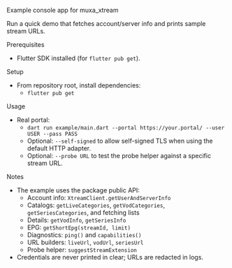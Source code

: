 Example console app for muxa_xtream

Run a quick demo that fetches account/server info and prints sample stream URLs.

Prerequisites
- Flutter SDK installed (for `flutter pub get`).

Setup
- From repository root, install dependencies:
  - `flutter pub get`

Usage
- Real portal:
  - `dart run example/main.dart --portal https://your.portal/ --user USER --pass PASS`
  - Optional: `--self-signed` to allow self-signed TLS when using the default HTTP adapter.
  - Optional: `--probe URL` to test the probe helper against a specific stream URL.

Notes
- The example uses the package public API:
  - Account info: `XtreamClient.getUserAndServerInfo`
  - Catalogs: `getLiveCategories`, `getVodCategories`, `getSeriesCategories`, and fetching lists
  - Details: `getVodInfo`, `getSeriesInfo`
  - EPG: `getShortEpg(streamId, limit)`
  - Diagnostics: `ping()` and `capabilities()`
  - URL builders: `liveUrl`, `vodUrl`, `seriesUrl`
  - Probe helper: `suggestStreamExtension`
- Credentials are never printed in clear; URLs are redacted in logs.

